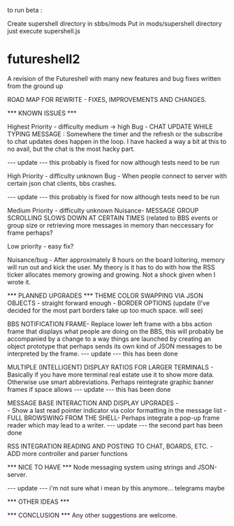 to run beta :

Create supershell directory in sbbs/mods
Put in mods/supershell directory
just execute supershell.js

futureshell2
============

A revision of the Futureshell with many new features and bug fixes written from the ground up

ROAD MAP FOR REWRITE - FIXES, IMPROVEMENTS AND CHANGES.

*** KNOWN ISSUES ***

Highest Priority - difficulty medium -> high
Bug - CHAT UPDATE WHILE TYPING MESSAGE : Somewhere the timer and the refresh or the subscribe to chat updates does happen in the loop.  I have hacked a way a bit at this to no avail, but the chat is the most hacky part.

--- update --- this probably is fixed for now although tests need to be run

High Priority - difficulty unknown
Bug - When people connect to server with certain json chat clients, bbs crashes.

--- update --- this probably is fixed for now although tests need to be run

Medium Priority - difficulty unknown
Nuisance- MESSAGE GROUP SCROLLING SLOWS DOWN AT CERTAIN TIMES (related to BBS events or group size or retrieving more messages in memory than neccessary for frame perhaps?

Low priority - easy fix?

Nuisance/bug - After approximately 8 hours on the board loitering, memory will run out and kick the user.  My theory is it has to do with how the RSS ticker allocates memory growing and growing.  Not a shock given when I wrote it.  

*** PLANNED UPGRADES ***
THEME COLOR SWAPPING VIA JSON OBJECTS - straight forward enough - BORDER OPTIONS (update (I've decided for the most part borders take up too much space.  will see)

BBS NOTIFICATION FRAME- Replace lower left frame with a bbs action frame that displays what people are doing on the BBS, this will probably be accompanied by a change to a way things are launched by creating an object prototype that perhaps sends its own kind of JSON messages to be interpreted by the frame.
--- update --- this has been done

MULTIPLE (INTELLIGENT) DISPLAY RATIOS FOR LARGER TERMINALS - Basically if you have more terminal real estate use it to show more data.  Otherwise use smart abbreviations.  Perhaps reintegrate graphic banner frames if space allows --- update --- this has been done

MESSAGE BASE INTERACTION AND DISPLAY UPGRADES -  
		- Show a last read pointer indicator via color formatting in the message list
		- FULL BROWSWING FROM THE SHELL- Perhaps integrate a pop-up frame reader which may lead to a writer.  --- update --- the second part has been done

RSS INTEGRATION READING AND POSTING TO CHAT, BOARDS, ETC. - ADD more controller and parser functions

*** NICE TO HAVE ***
Node messaging system using strings and JSON-server.  

--- update --- i'm not sure what i mean by this anymore... telegrams maybe

*** OTHER IDEAS ***


*** CONCLUSION ***
Any other suggestions are welcome.

